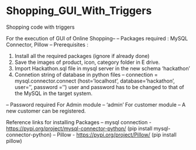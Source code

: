 # Shopping_GUI_With_Triggers
Shopping code with triggers




For the execution of GUI of Online Shopping–
– Packages required : MySQL Connector, Pillow
– Prerequisites :
1. Install all the required packages (ignore if already done)
2. Save the images of product, icon, category folder in E drive.
3. Import Hackathon.sql file in mysql server in the new schema ‘hackathon’
4. Connetion string of database in python files –
connection = mysql.connector.connect (host=’localhost’, database=’hackathon’,
user=’’, password =’’)
user and password has to be changed to that of the MySQL in the target system.

– Password required
For Admin module – ‘admin’
For customer module – A new customer can be registered.

Reference links for installing Packages
– mysql connection - https://pypi.org/project/mysql-connector-python/ (pip install mysql-
connector-python)
– Pillow - https://pypi.org/project/Pillow/ (pip install pillow)
